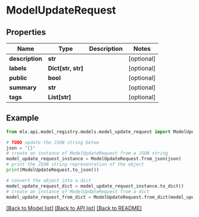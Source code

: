 # ModelUpdateRequest


## Properties

Name | Type | Description | Notes
------------ | ------------- | ------------- | -------------
**description** | **str** |  | [optional] 
**labels** | **Dict[str, str]** |  | [optional] 
**public** | **bool** |  | [optional] 
**summary** | **str** |  | [optional] 
**tags** | **List[str]** |  | [optional] 

## Example

```python
from mlx.api.model_registry.models.model_update_request import ModelUpdateRequest

# TODO update the JSON string below
json = "{}"
# create an instance of ModelUpdateRequest from a JSON string
model_update_request_instance = ModelUpdateRequest.from_json(json)
# print the JSON string representation of the object
print(ModelUpdateRequest.to_json())

# convert the object into a dict
model_update_request_dict = model_update_request_instance.to_dict()
# create an instance of ModelUpdateRequest from a dict
model_update_request_from_dict = ModelUpdateRequest.from_dict(model_update_request_dict)
```
[[Back to Model list]](../README.md#documentation-for-models) [[Back to API list]](../README.md#documentation-for-api-endpoints) [[Back to README]](../README.md)


